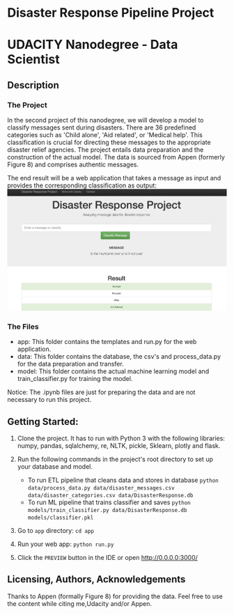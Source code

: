 # Disaster Response Pipeline Project
# UDACITY Nanodegree - Data Scientist

## Description
### The Project
In the second project of this nanodegree, we will develop a model to classify messages sent during disasters. There are 36 predefined categories such as 'Child alone', 'Aid related', or 'Medical help'. This classification is crucial for directing these messages to the appropriate disaster relief agencies. The project entails data preparation and the construction of the actual model. The data is sourced from Appen (formerly Figure 8) and comprises authentic messages.

The end result will be a web application that takes a message as input and provides the corresponding classification as output:
![Alternativer Text](udacity_webapp_dr.png)


### The Files
- app: This folder contains the templates and run.py for the web application.
- data: This folder contains the database, the csv's and process_data.py for the data preparation and transfer.
- model: This folder contains the actual machine learning model and train_classifier.py for training the model.

Notice: The .ipynb files are just for preparing the data and are not necessary to run this project.

## Getting Started:
1. Clone the project. It has to run with Python 3 with the following libraries: numpy, pandas, sqlalchemy, re, NLTK, pickle, Sklearn, plotly and flask.

2. Run the following commands in the project's root directory to set up your database and model.

    - To run ETL pipeline that cleans data and stores in database
        `python data/process_data.py data/disaster_messages.csv data/disaster_categories.csv data/DisasterResponse.db`
    - To run ML pipeline that trains classifier and saves
        `python models/train_classifier.py data/DisasterResponse.db models/classifier.pkl`

3. Go to `app` directory: `cd app`

4. Run your web app: `python run.py`

5. Click the `PREVIEW` button in the IDE or open http://0.0.0.0:3000/

## Licensing, Authors, Acknowledgements
Thanks to Appen (formally Figure 8) for providing the data. Feel free to use the content while citing me,Udacity and/or Appen.